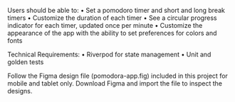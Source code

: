 Users should be able to:
• Set a pomodoro timer and short and long break timers
• Customize the duration of each timer
• See a circular progress indicator for each timer, updated once per minute
• Customize the appearance of the app with the ability to set preferences for colors and fonts
 
Technical Requirements:
• Riverpod for state management
• Unit and golden tests
 
Follow the Figma design file (pomodora-app.fig) included in this project for mobile and tablet only. Download Figma and import the file to inspect the designs.
